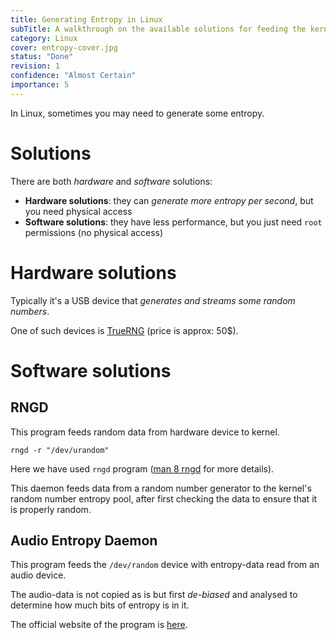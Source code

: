 ```yaml
---
title: Generating Entropy in Linux
subTitle: A walkthrough on the available solutions for feeding the kernel with some entropy
category: Linux
cover: entropy-cover.jpg
status: "Done"
revision: 1
confidence: "Almost Certain"
importance: 5
---
```


In Linux, sometimes you may need to generate some entropy.

# Solutions

There are both *hardware* and *software* solutions:

- **Hardware solutions**: they can *generate more entropy per second*, but you need physical access
- **Software solutions**: they have less performance, but you just need `root` permissions (no physical access)

# Hardware solutions

Typically it's a USB device that *generates and streams some random numbers*.

One of such devices is [TrueRNG](http://ubld.it/products/truerng-hardware-random-number-generator) (price is approx: 50$).

# Software solutions

## RNGD

This program feeds random data from hardware device to kernel.

    rngd -r "/dev/urandom"

Here we have used `rngd` program ([man 8 rngd](http://linux.die.net/man/8/rngd) for more details).

This daemon feeds data from a random number generator to the kernel's random number entropy pool, after first checking the data to ensure that it is properly random.

## Audio Entropy Daemon

This program feeds the `/dev/random` device with entropy-data read from an audio device.

The audio-data is not copied as is but first *de-biased* and analysed to determine how much bits of entropy is in it.

The official website of the program is [here](https://www.vanheusden.com/aed).

